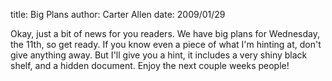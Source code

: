 title: Big Plans
author: Carter Allen
date: 2009/01/29

Okay, just a bit of  news for you readers. We have big plans for Wednesday, the 11th, so get ready. If you know even a piece of what I'm hinting at, don't give anything away. But I'll give you a hint, it includes a very shiny black shelf, and a hidden document. Enjoy the next couple weeks people!
